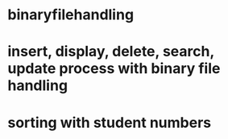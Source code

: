 # binaryfilehandling
# insert, display, delete, search, update process with binary file handling
# sorting with student numbers
